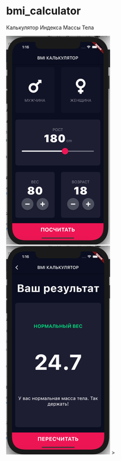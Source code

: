 # bmi_calculator

Калькулятор Индекса Массы Тела

<p float="left">
<img src="https://github.com/Yamassi/bmi_calculator/blob/master/BMI.png" 
  width="280" height="560" alt="lorem">
 <img src="https://github.com/Yamassi/bmi_calculator/blob/master/BMIResult.png" 
  width="280" height="560" alt="lorem">
       ></p>
